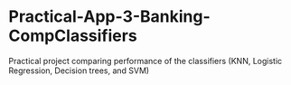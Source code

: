 # Practical-App-3-Banking-CompClassifiers
Practical project comparing performance of the classifiers (KNN, Logistic Regression, Decision trees, and SVM)
